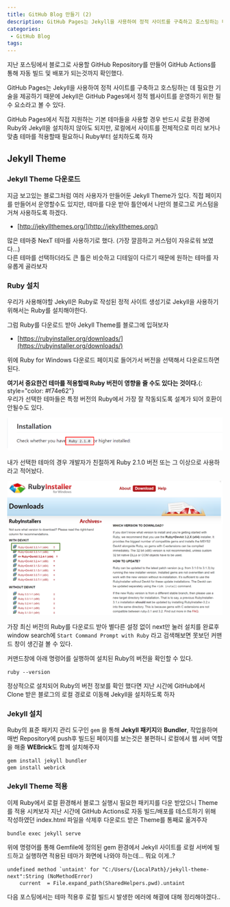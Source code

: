 ```yaml
---
title: GitHub Blog 만들기 (2)
description: GitHub Pages는 Jekyll을 사용하여 정적 사이트를 구축하고 호스팅하는 데 필요한 기술을 제공하기 때문에 Jekyll은 GitHub Pages에서 정적 웹사이트를 운영하기 위한 필수 요소라고 볼 수 있다. GitHub Pages에서 직접 지원하는 기본 테마들을 사용할 경우 반드시 로컬 환경에 Ruby와 Jekyll을 설치하지 않아도 되지만, 로컬에서 사이트를 전체적으로 미리 보거나 맞춤 테마를 적용하고자 할 때는 필요하다.
categories:
 - GitHub Blog
tags:
---
```


지난 포스팅에서 블로그로 사용할 GitHub Repository를 만들어 GitHub Actions를 통해 자동 빌드 및 배포가 되는것까지 확인했다.

GitHub Pages는 Jekyll을 사용하여 정적 사이트를 구축하고 호스팅하는 데 필요한 기술을 제공하기 때문에 Jekyll은 GitHub Pages에서 정적 웹사이트를 운영하기 위한 필수 요소라고 볼 수 있다.

GitHub Pages에서 직접 지원하는 기본 테마들을 사용할 경우 반드시 로컬 환경에 Ruby와 Jekyll을 설치하지 않아도 되지만, 로컬에서 사이트를 전체적으로 미리 보거나 맞춤 테마를 적용할때 필요하니 Ruby부터 설치하도록 하자

## Jekyll Theme
### Jekyll Theme 다운로드
지금 보고있는 블로그처럼 여러 사용자가 만들어둔 Jekyll Theme가 있다. 직접 페이지를 만들어서 운영할수도 있지만, 테마를 다운 받아 틀안에서 나만의 블로그로 커스텀을 거쳐 사용하도록 하겠다.

* [http://jekyllthemes.org/](http://jekyllthemes.org/)

많은 테마중 NexT 테마를 사용하기로 했다. (가장 깔끔하고 커스텀이 자유로워 보였다...)  
다른 테마를 선택하더라도 큰 틀은 비슷하고 디테일이 다르기 때문에 원하는 테마를 자유롭게 골라보자

### Ruby 설치
우리가 사용해야할 Jekyll은 Ruby로 작성된 정적 사이트 생성기로 Jekyll을 사용하기 위해서는 Ruby를 설치해야한다.

그럼 Ruby를 다운로드 받아 Jekyll Theme를 블로그에 입혀보자

* [https://rubyinstaller.org/downloads/](https://rubyinstaller.org/downloads/)

위에 Ruby for Windows 다운로드 페이지로 들어가서 버전을 선택해서 다운로드하면 된다.

**여기서 중요한건 테마를 적용할때 Ruby 버전이 영향을 줄 수도 있다는 것이다.**{: style="color: #f74e62"}  
우리가 선택한 테마들은 특정 버전의 Ruby에서 가장 잘 작동되도록 설계가 되어 호환이 안될수도 있다.

![Desktop Preview](/assets/images/post/gitblog_2/nexT-ruby-version.png)

내가 선택한 테마의 경우 개발자가 친절하게 Ruby 2.1.0 버전 또는 그 이상으로 사용하라고 적어놨다.

![Desktop Preview](/assets/images/post/gitblog_2/ruby-download.png)

가장 최신 버전의 Ruby를 다운로드 받아 별다른 설정 없이 next만 눌러 설치를 완료후 window search에 `Start Command Prompt with Ruby` 라고 검색해보면 못보던 커맨드 창이 생긴걸 볼 수 있다.

커맨드창에 아래 명령어를 실행하여 설치된 Ruby의 버전을 확인할 수 있다.

```
ruby --version
```

정상적으로 설치되어 Ruby의 버전 정보를 확인 했다면 지난 시간에 GitHub에서 Clone 받은 블로그의 로컬 경로로 이동해 Jekyll을 설치하도록 하자

### Jekyll 설치
Ruby의 표준 패키지 관리 도구인 `gem` 을 통해 **Jekyll 패키지**와 **Bundler**, 작업을하며 매번 Repository에 push후 빌드된 페이지를 보는것은 불편하니 로컬에서 웹 서버 역할을 해줄 **WEBrick**도 함께 설치해주자

```
gem install jekyll bundler
gem install webrick
```

### Jekyll Theme 적용
이제 Ruby에서 로컬 환경해서 블로그 실행시 필요한 패키지를 다운 받았으니 Theme를 적용 시켜보자
지난 시간에 GitHub Actions로 자동 빌드/배포를 테스트하기 위해 작성하였던 index.html 파일을 삭제후 다운로드 받은 Theme를 통째로 옮겨주자

```
bundle exec jekyll serve
```

위에 명령어를 통해 Gemfile에 정의된 gem 환경에서 Jekyll 사이트를 로컬 서버에 빌드하고 실행하면 적용된 테마가 화면에 나와야 하는데... 뭐요 이게..?

```
undefined method `untaint' for "C:/Users/{LocalPath}/jekyll-theme-next":String (NoMethodError)
    current  = File.expand_path(SharedHelpers.pwd).untaint
```

다음 포스팅에서는 테마 적용후 로컬 빌드시 발생한 에러에 해결에 대해 정리해야겠다..
